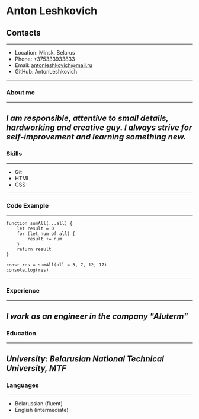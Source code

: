 # Anton Leshkovich 
## Contacts
---
* Location: Minsk, Belarus
* Phone: +375333933833
* Email: antonleshkovich@mail.ru
* GitHub: AntonLeshkovich
---
### About me
---
*I am responsible, attentive to small details, hardworking and creative guy. I always strive for self-improvement and learning something new.*
---
### Skills
---
* Git 
* HTMl
* CSS
---
### Code Example
---
```
function sumAll(...all) {
    let result = 0
    for (let num of all) {
        result += num
    }
    return result
}

const res = sumAll(all = 3, 7, 12, 17)
console.log(res)
```
---
### Experience
---
*I work as an engineer in the company "Aluterm"*
---
### Education
---
*University: Belarusian National Technical University, MTF*
---
### Languages
---
* Belarussian (fluent)
* English (intermediate)
